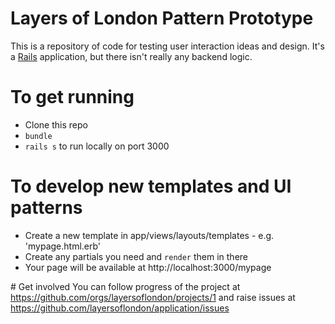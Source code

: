 # Layers of London Pattern Prototype
This is a repository of code for testing user interaction ideas and design. It's a [Rails](https://rubyonrails.org) application, but there isn't really any backend logic.

# To get running

* Clone this repo
* `bundle`
* `rails s` to run locally on port 3000


# To develop new templates and UI patterns

* Create a new template in app/views/layouts/templates - e.g. 'mypage.html.erb'
* Create any partials you need and `render` them in there
* Your page will be available at http://localhost:3000/mypage

# Get involved
You can follow progress of the project at https://github.com/orgs/layersoflondon/projects/1 and raise issues at https://github.com/layersoflondon/application/issues


